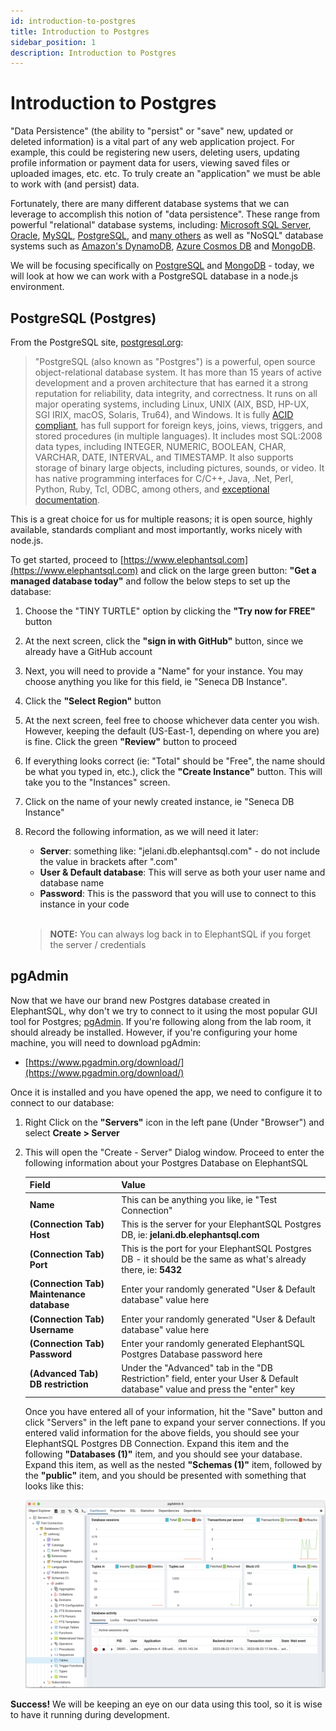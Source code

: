 ```yaml
---
id: introduction-to-postgres
title: Introduction to Postgres
sidebar_position: 1
description: Introduction to Postgres
---
```


# Introduction to Postgres

"Data Persistence" (the ability to "persist" or "save" new, updated or deleted information) is a vital part of any web application project. For example, this could be registering new users, deleting users, updating profile information or payment data for users, viewing saved files or uploaded images, etc. etc. To truly create an "application" we must be able to work with (and persist) data.

Fortunately, there are many different database systems that we can leverage to accomplish this notion of "data persistence". These range from powerful "relational" database systems, including: [Microsoft SQL Server](https://www.microsoft.com/en-us/sql-server/), [Oracle](https://www.oracle.com/database/), [MySQL](https://www.mysql.com/), [PostgreSQL](https://www.postgresql.org/), and [many others](https://en.wikipedia.org/wiki/List_of_relational_database_management_systems) as well as "NoSQL" database systems such as [Amazon's DynamoDB](https://aws.amazon.com/dynamodb/), [Azure Cosmos DB](https://azure.microsoft.com/en-us/services/cosmos-db/) and [MongoDB](https://www.mongodb.com/).

We will be focusing specifically on [PostgreSQL](https://www.postgresql.org/) and [MongoDB](https://www.mongodb.com/) - today, we will look at how we can work with a PostgreSQL database in a node.js environment.

## PostgreSQL (Postgres)

From the PostgreSQL site, [postgresql.org](https://www.postgresql.org):

> "PostgreSQL (also known as "Postgres") is a powerful, open source object-relational database system. It has more than 15 years of active development and a proven architecture that has earned it a strong reputation for reliability, data integrity, and correctness. It runs on all major operating systems, including Linux, UNIX (AIX, BSD, HP-UX, SGI IRIX, macOS, Solaris, Tru64), and Windows. It is fully [ACID compliant](https://en.wikipedia.org/wiki/ACID), has full support for foreign keys, joins, views, triggers, and stored procedures (in multiple languages). It includes most SQL:2008 data types, including INTEGER, NUMERIC, BOOLEAN, CHAR, VARCHAR, DATE, INTERVAL, and TIMESTAMP. It also supports storage of binary large objects, including pictures, sounds, or video. It has native programming interfaces for C/C++, Java, .Net, Perl, Python, Ruby, Tcl, ODBC, among others, and [exceptional documentation](https://www.postgresql.org/docs/manuals/).

This is a great choice for us for multiple reasons; it is open source, highly available, standards compliant and most importantly, works nicely with node.js.

To get started, proceed to [https://www.elephantsql.com](https://www.elephantsql.com) and click on the large green button: **"Get a managed database today"** and follow the below steps to set up the database:

1. Choose the "TINY TURTLE" option by clicking the **"Try now for FREE"** button

2. At the next screen, click the **"sign in with GitHub"** button, since we already have a GitHub account

3. Next, you will need to provide a "Name" for your instance. You may choose anything you like for this field, ie "Seneca DB Instance".

4. Click the **"Select Region"** button

5. At the next screen, feel free to choose whichever data center you wish. However, keeping the default (US-East-1, depending on where you are) is fine. Click the green **"Review"** button to proceed

6. If everything looks correct (ie: "Total" should be "Free", the name should be what you typed in, etc.), click the **"Create Instance"** button. This will take you to the "Instances" screen.

7. Click on the name of your newly created instance, ie "Seneca DB Instance"

8. Record the following information, as we will need it later:

   - **Server**: something like: "jelani.db.elephantsql.com" - do not include the value in brackets after ".com"
   - **User & Default database**: This will serve as both your user name and database name
   - **Password**: This is the password that you will use to connect to this instance in your code<br /><br />

   > **NOTE:** You can always log back in to ElephantSQL if you forget the server / credentials

## pgAdmin

Now that we have our brand new Postgres database created in ElephantSQL, why don't we try to connect to it using the most popular GUI tool for Postgres; [pgAdmin](https://www.pgadmin.org). If you're following along from the lab room, it should already be installed. However, if you're configuring your home machine, you will need to download pgAdmin:

- [https://www.pgadmin.org/download/](https://www.pgadmin.org/download/)

Once it is installed and you have opened the app, we need to configure it to connect to our database:

1.  Right Click on the **"Servers"** icon in the left pane (Under "Browser") and select **Create > Server**
2.  This will open the "Create - Server" Dialog window. Proceed to enter the following information about your Postgres Database on ElephantSQL

    | Field                                     | Value                                                                                                                       |
    | ----------------------------------------- | --------------------------------------------------------------------------------------------------------------------------- |
    | **Name**                                  | This can be anything you like, ie "Test Connection"                                                                         |
    | **(Connection Tab) Host**                 | This is the server for your ElephantSQL Postgres DB, ie: **jelani.db.elephantsql.com**                                      |
    | **(Connection Tab) Port**                 | This is the port for your ElephantSQL Postgres DB - it should be the same as what's already there, ie: **5432**             |
    | **(Connection Tab) Maintenance database** | Enter your randomly generated "User & Default database" value here                                                          |
    | **(Connection Tab) Username**             | Enter your randomly generated "User & Default database" value here                                                          |
    | **(Connection Tab) Password**             | Enter your randomly generated ElephantSQL Postgres Database password here                                                   |
    | **(Advanced Tab) DB restriction**         | Under the "Advanced" tab in the "DB Restriction" field, enter your User & Default database" value and press the "enter" key |

    Once you have entered all of your information, hit the "Save" button and click "Servers" in the left pane to expand your server connections. If you entered valid information for the above fields, you should see your ElephantSQL Postgres DB Connection. Expand this item and the following **"Databases (1)"** item, and you should see your database. Expand this item, as well as the nested **"Schemas (1)"** item, followed by the **"public"** item, and you should be presented with something that looks like this:

    ![DB in pgAdmin](/img/pgAdmin4.png)

**Success!** We will be keeping an eye on our data using this tool, so it is wise to have it running during development.
